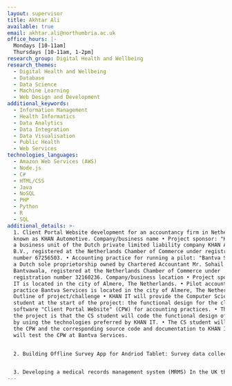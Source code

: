 ```yaml
---
layout: supervisor
title: Akhtar Ali
available: true
email: akhtar.ali@northumbria.ac.uk
office_hours: |-
  Mondays [10-11am] 
  Thursdays [10-11am, 1-2pm] 
research_group: Digital Health and Wellbeing
research_themes:
  - Digital Health and Wellbeing
  - Database
  - Data Science
  - Machine Learning
  - Web Design and Development
additional_keywords:
  - Information Management
  - Health Informatics
  - Data Analytics
  - Data Integration
  - Data Visualisation
  - Public Health
  - Web Services
technologies_languages:
  - Amazon Web Services (AWS)
  - Node.js
  - C#
  - HTML/CSS
  - Java
  - NoSQL
  - PHP
  - Python
  - R
  - SQL
additional_details: >-
  1. Client Portal Website development for an accountancy firm in Netherlands,
  known as KHAN Automotive. Company/business name • Project sponsor: "KHAN IT",
  a business unit of the Dutch private limited liability company KHAN Automotive
  B.V., registered at the Netherlands Chamber of Commerce under registration
  number 67256503. • Accounting practice for running a pilot: "Bantva Services",
  a Dutch sole proprietorship owned by Chartered Accountant Mr. Sohail
  Bantvawala, registered at the Netherlands Chamber of Commerce under
  registration number 32160236. Company/business location • Project sponsor KHAN
  IT is located in the city of Almere, The Netherlands. • Pilot accounting
  practice Bantva Services is located in the city of Almere, The Netherlands.
  Outline of project/challenge • KHAN IT will provide the Computer Science (CS)
  student at the start of the project: the functional design for the cloud-based
  software "Client Portal Website" (CPW) for accounting practices. • The aim of
  the project is that the CS student will code the functional design of the CPW
  by using the technologies preferred by KHAN IT. • The CS student will deliver
  the CPW and the corresponding source code and documentation to KHAN IT who
  will test the CPW at Bantva Services. 


  2. Building Offline Survey App for Andriod Tablet: Survey data collection websites like SurveyMonkey requires internet connectivity in order to enter or collect survey data. If you are outside away from a desktop environment and wants to collect survey data through a laptop or mobile tablet, you need internet connection, which adds to the cost of data collection and mobile internet connections may be dropped in some congested urban or remote rural areas. 


  3. Developing a medical records management system (MRMS) In the UK there are two competing software solutions used by GPs for recording and managing patients clinical data, i.e., EMIS Web and SystmOne. However, these are commercial proprietary systems only licenced to be used within the UK by NHS GP services. This project tries to provide a lightweight and freely available alternative solution to these systems but at the same time cover essential features useful for a clinical environment. The project involves analysing available patient records and clinical systems and then identifying and specifying requirements, designing and developing a prototype MRMS using suitable and mostly freeware (software tools and packages with free public licencing). EMIS Web: A clinical system for delivering integrated healthcare. EMIS Web allows healthcare professionals to record, share and use vital information, so they can provide better, more efficient care. More on https://www.emishealth.com/products/emis-web/?tab=primary-care SystmOne is a pioneering clinical system which fully supports a ground-breaking vision for a ‘one patient, one record’ model of healthcare. Using SystmOne, clinicians can access a single source of information, detailing a patient’s contact with the health service across a lifetime. More on https://www.tpp-uk.com/products/systmone
---
```

